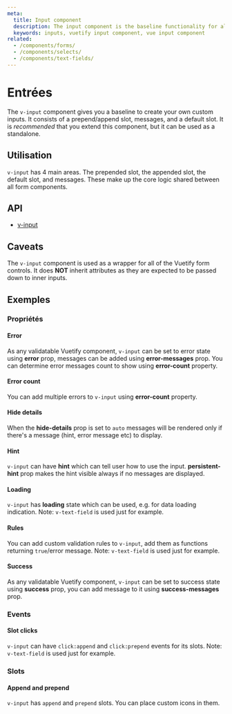 ```yaml
---
meta:
  title: Input component
  description: The input component is the baseline functionality for all of Vuetify's form components and provides a baseline for custom implementations.
  keywords: inputs, vuetify input component, vue input component
related:
  - /components/forms/
  - /components/selects/
  - /components/text-fields/
---
```


# Entrées

The `v-input` component gives you a baseline to create your own custom inputs. It consists of a prepend/append slot, messages, and a default slot. It is _recommended_ that you extend this component, but it can be used as a standalone.

<entry-ad />

## Utilisation

`v-input` has 4 main areas. The prepended slot, the appended slot, the default slot, and messages. These make up the core logic shared between all form components.

<example file="v-input/usage" />

## API

- [v-input](/api/v-input)

<inline-api page="components/inputs" />

## Caveats

<alert type="warning">

  The `v-input` component is used as a wrapper for all of the Vuetify form controls. It does **NOT** inherit attributes as they are expected to be passed down to inner inputs.

</alert>

## Exemples

### Propriétés

#### Error

As any validatable Vuetify component, `v-input` can be set to error state using **error** prop, messages can be added using **error-messages** prop. You can determine error messages count to show using **error-count** property.

#### Error count

You can add multiple errors to `v-input` using **error-count** property.

<example file="v-input/prop-error-count" />

<example file="v-input/prop-error" />

#### Hide details

When the **hide-details** prop is set to `auto` messages will be rendered only if there's a message (hint, error message etc) to display.

<example file="v-input/prop-hide-details" />

#### Hint

`v-input` can have **hint** which can tell user how to use the input. **persistent-hint** prop makes the hint visible always if no messages are displayed.

<example file="v-input/prop-hint" />

#### Loading

`v-input` has **loading** state which can be used, e.g. for data loading indication. Note: `v-text-field` is used just for example.

<example file="v-input/prop-loading" />

#### Rules

You can add custom validation rules to `v-input`, add them as functions returning `true`/error message. Note: `v-text-field` is used just for example.

<example file="v-input/prop-rules" />

#### Success

As any validatable Vuetify component, `v-input` can be set to success state using **success** prop, you can add message to it using **success-messages** prop.

<example file="v-input/prop-success" />

### Events

#### Slot clicks

`v-input` can have `click:append` and `click:prepend` events for its slots. Note: `v-text-field` is used just for example.

<example file="v-input/event-slot-clicks" />

### Slots

#### Append and prepend

`v-input` has `append` and `prepend` slots. You can place custom icons in them.

<example file="v-input/slot-append-and-prepend" />

<backmatter />
